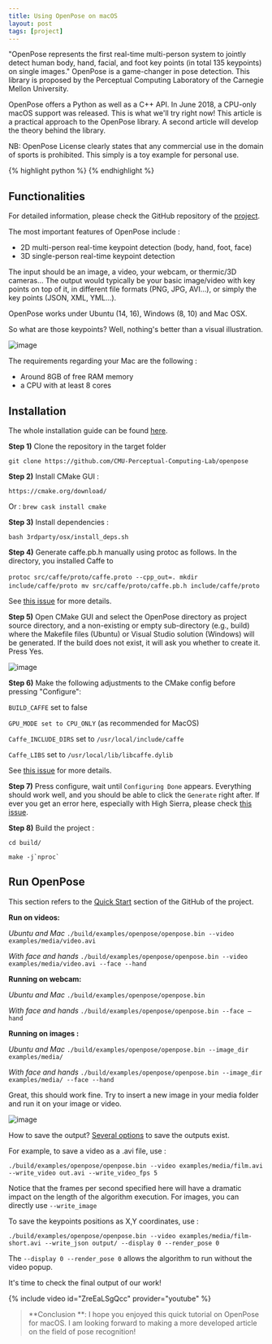 ```yaml
---
title: Using OpenPose on macOS
layout: post
tags: [project]
---
```


"OpenPose represents the first real-time multi-person system to jointly detect human body, hand, facial, and foot key points (in total 135 keypoints) on single images."
OpenPose is a game-changer in pose detection. This library is proposed by the Perceptual Computing Laboratory of the Carnegie Mellon University.

OpenPose offers a Python as well as a C++ API. In June 2018, a CPU-only macOS support was released. This is what we'll try right now!
This article is a practical approach to the OpenPose library. A second article will develop the theory behind the library. 

NB: OpenPose License clearly states that any commercial use in the domain of sports is prohibited. This simply is a toy example for personal use.

{% highlight python %}
{% endhighlight %}

## Functionalities

For detailed information, please check the GitHub repository of the [project](https://github.com/CMU-Perceptual-Computing-Lab/openpose).

The most important features of OpenPose include :
- 2D multi-person real-time keypoint detection (body, hand, foot, face)
- 3D single-person real-time keypoint detection

The input should be an image, a video, your webcam, or thermic/3D cameras...
The output would typically be your basic image/video with key points on top of it, in different file formats (PNG, JPG, AVI...), or simply the key points (JSON, XML, YML...).

OpenPose works under Ubuntu (14, 16), Windows (8, 10) and Mac OSX.

So what are those keypoints? Well, nothing's better than a visual illustration.

![image](https://maelfabien.github.io/assets/images/img1.jpg)

The requirements regarding your Mac are the following :
- Around 8GB of free RAM memory
- a CPU with at least 8 cores

## Installation
The whole installation guide can be found [here](https://github.com/CMU-Perceptual-Computing-Lab/openpose/blob/master/doc/installation.md).

**Step 1)**
Clone the repository in the target folder

`git clone https://github.com/CMU-Perceptual-Computing-Lab/openpose`

**Step 2)**
Install CMake GUI :

`https://cmake.org/download/`

Or :
`brew cask install cmake`

**Step 3)**
Install dependencies :

`bash 3rdparty/osx/install_deps.sh`

**Step 4)**
Generate caffe.pb.h manually using protoc as follows. In the directory, you installed Caffe to

`protoc src/caffe/proto/caffe.proto --cpp_out=.`
 `mkdir include/caffe/proto`
 `mv src/caffe/proto/caffe.pb.h include/caffe/proto`


See [this issue](https://github.com/BVLC/caffe/issues/1761) for more details.

**Step 5)**
Open CMake GUI and select the OpenPose directory as project source directory, and a non-existing or empty sub-directory (e.g., build) where the Makefile files (Ubuntu) or Visual Studio solution (Windows) will be generated. If the build does not exist, it will ask you whether to create it. Press Yes. 

![image](https://maelfabien.github.io/assets/images/img2.jpg)

**Step 6)**
Make the following adjustments to the CMake config before pressing "Configure":

```BUILD_CAFFE``` set to false

```GPU_MODE set to CPU_ONLY``` (as recommended for MacOS)

```Caffe_INCLUDE_DIRS``` set to ```/usr/local/include/caffe```

```Caffe_LIBS``` set to ```/usr/local/lib/libcaffe.dylib```

See [this issue](https://github.com/CMU-Perceptual-Computing-Lab/openpose/issues/677) for more details.

**Step 7)**
Press configure, wait until ```Configuring Done``` appears. Everything should work well, and you should be able to click the ```Generate``` right after.
If ever you get an error here, especially with High Sierra, please check [this issue](https://github.com/CMU-Perceptual-Computing-Lab/openpose/issues/809).

**Step 8)**
Build the project :

```cd build/```

```make -j`nproc` ```

## Run OpenPose
This section refers to the [Quick Start](https://github.com/CMU-Perceptual-Computing-Lab/openpose/blob/master/doc/quick_start.md) section of the GitHub of the project.

**Run on videos:**

*Ubuntu and Mac*
`./build/examples/openpose/openpose.bin --video examples/media/video.avi`

*With face and hands*
`./build/examples/openpose/openpose.bin --video examples/media/video.avi --face --hand`

**Running on webcam:**

*Ubuntu and Mac*
`./build/examples/openpose/openpose.bin`

*With face and hands*
`./build/examples/openpose/openpose.bin --face —hand`

**Running on images :**

*Ubuntu and Mac*
`./build/examples/openpose/openpose.bin --image_dir examples/media/`

*With face and hands*
`./build/examples/openpose/openpose.bin --image_dir examples/media/ --face --hand`

Great, this should work fine. Try to insert a new image in your media folder and run it on your image or video.

![image](https://maelfabien.github.io/assets/images/img3.jpg)

How to save the output?
[Several options](https://github.com/CMU-Perceptual-Computing-Lab/openpose/blob/master/doc/demo_overview.md) to save the outputs exist. 

For example, to save a video as a .avi file, use :

```./build/examples/openpose/openpose.bin --video examples/media/film.avi --write_video out.avi --write_video_fps 5```

Notice that the frames per second specified here will have a dramatic impact on the length of the algorithm execution.
For images, you can directly use ```--write_image```

To save the keypoints positions as X,Y coordinates, use :

```./build/examples/openpose/openpose.bin --video examples/media/film-short.avi --write_json output/ --display 0 --render_pose 0```

The ```--display 0 --render_pose 0``` allows the algorithm to run without the video popup. 

It's time to check the final output of our work!

{% include video id="ZreEaLSgQcc" provider="youtube" %}

> **Conclusion **: I hope you enjoyed this quick tutorial on OpenPose for macOS. I am looking forward to making a more developed article on the field of pose recognition!
